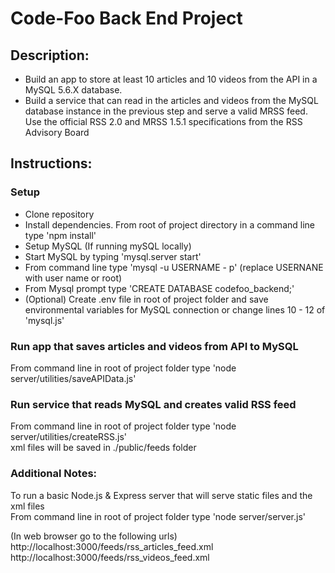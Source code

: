 # Code-Foo Back End Project

## Description:
* Build an app to store at least 10 articles and 10 videos from the API in a MySQL 5.6.X database. 
* Build a service that can read in the articles and videos from the MySQL database instance in the previous step and serve a valid MRSS feed. Use the official RSS 2.0 and MRSS 1.5.1 specifications from the RSS Advisory Board

## Instructions:
### Setup
* Clone repository
* Install dependencies.  From root of project directory in a command line type 'npm install'
* Setup MySQL (If running mySQL locally)
* Start MySQL by typing 'mysql.server start'
* From command line type 'mysql -u USERNAME - p'  (replace USERNANE with user name or root)
* From Mysql prompt type 'CREATE DATABASE codefoo_backend;'
* (Optional) Create .env file in root of project folder and save environmental variables for MySQL connection or change lines 10 - 12 of 'mysql.js'

### Run app that saves articles and videos from API to MySQL
From command line in root of project folder type 'node server/utilities/saveAPIData.js'

### Run service that reads MySQL and creates valid RSS feed
From command line in root of project folder type 'node server/utilities/createRSS.js'<br />
xml files will be saved in ./public/feeds folder 

### Additional Notes:
To run a basic Node.js & Express server that will serve static files and the xml files<br />
From command line in root of project folder type 'node server/server.js'<br />

(In web browser go to the following urls)<br />
http://localhost:3000/feeds/rss_articles_feed.xml<br />
http://localhost:3000/feeds/rss_videos_feed.xml
